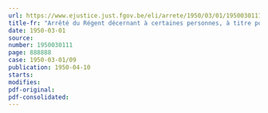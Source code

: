 ```yaml
---
url: https://www.ejustice.just.fgov.be/eli/arrete/1950/03/01/1950030111/justel
title-fr: "Arrêté du Régent décernant à certaines personnes, à titre posthume, la Croix du Prisonnier politique 1940-1945"
date: 1950-03-01
source:
number: 1950030111
page: 888888
case: 1950-03-01/09
publication: 1950-04-10
starts:
modifies:
pdf-original:
pdf-consolidated:
---
```


